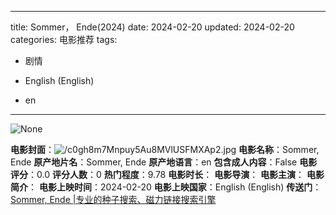 
---
title: Sommer， Ende(2024)
date: 2024-02-20
updated: 2024-02-20
categories: 电影推荐
tags:

- 剧情

- English (English)
- en
---

<img src="https://image.tmdb.org/t/p/originalNone" alt="None" title="None">

**电影封面**：<img src="https://image.tmdb.org/t/p/w200/c0gh8m7Mnpuy5Au8MVlUSFMXAp2.jpg" alt="/c0gh8m7Mnpuy5Au8MVlUSFMXAp2.jpg" title="/c0gh8m7Mnpuy5Au8MVlUSFMXAp2.jpg">
**电影名称**：Sommer, Ende
**原产地片名**：Sommer, Ende
**原产地语言**：en
**包含成人内容**：False
**电影评分**：0.0
**评分人数**：0
**热门程度**：9.78
**电影时长**：
**电影导演**：
**电影主演**：
**电影简介**：
**电影上映时间**：2024-02-20
**电影上映国家**：English (English)
**传送门**：[Sommer, Ende |专业的种子搜索、磁力链接搜索引擎](https://movie.amd794.com:2083/?search=Sommer%2C%20Ende&ordering=&mode=match_phrase&page_size=10&page=1)

